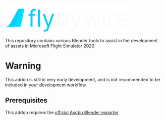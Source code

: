 <img src="misc/flybywire-logo.png" alt="drawing" width="400">

This repository contains various Blender tools to assist in the development of assets in Microsoft Flight Simulator 2020.

# Warning
This addon is still in very early development, and is not recommended to be included in your development workflow.
## Prerequisites
This addon requires the [official Asobo Blender exporter](https://github.com/AsoboStudio/glTF-Blender-IO-MSFS)